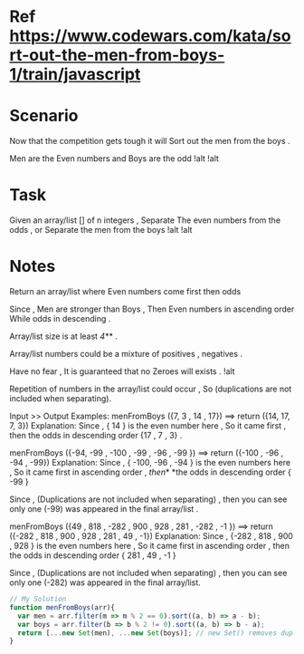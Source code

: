 # Ref https://www.codewars.com/kata/sort-out-the-men-from-boys-1/train/javascript

# Scenario
Now that the competition gets tough it will Sort out the men from the boys .

Men are the Even numbers and Boys are the odd !alt !alt

# Task
Given an array/list [] of n integers , Separate The even numbers from the odds , or Separate the men from the boys !alt !alt

# Notes
Return an array/list where Even numbers come first then odds

Since , Men are stronger than Boys , Then Even numbers in ascending order While odds in descending .

Array/list size is at least *4*** .

Array/list numbers could be a mixture of positives , negatives .

Have no fear , It is guaranteed that no Zeroes will exists . !alt

Repetition of numbers in the array/list could occur , So (duplications are not included when separating).

Input >> Output Examples:
menFromBoys ({7, 3 , 14 , 17}) ==> return ({14, 17, 7, 3}) 
Explanation:
Since , { 14 } is the even number here , So it came first , then the odds in descending order {17 , 7 , 3} .

menFromBoys ({-94, -99 , -100 , -99 , -96 , -99 }) ==> return ({-100 , -96 , -94 , -99})
Explanation:
Since , { -100, -96 , -94 } is the even numbers here , So it came first in ascending order , *then** *the odds in descending order { -99 }

Since , (Duplications are not included when separating) , then you can see only one (-99) was appeared in the final array/list .

menFromBoys ({49 , 818 , -282 , 900 , 928 , 281 , -282 , -1 }) ==> return ({-282 , 818 , 900 , 928 , 281 , 49 , -1})
Explanation:
Since , {-282 , 818 , 900 , 928 } is the even numbers here , So it came first in ascending order , then the odds in descending order { 281 , 49 , -1 }

Since , (Duplications are not included when separating) , then you can see only one (-282) was appeared in the final array/list.

```javascript
// My Solution
function menFromBoys(arr){
  var men = arr.filter(m => m % 2 == 0).sort((a, b) => a - b);
  var boys = arr.filter(b => b % 2 != 0).sort((a, b) => b - a);
  return [...new Set(men), ...new Set(boys)]; // new Set() removes duplicates
}
```